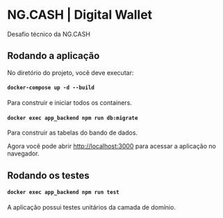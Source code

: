 # NG.CASH | Digital Wallet

Desafio técnico da NG.CASH

## Rodando a aplicação

No diretório do projeto, você deve executar:

#### `docker-compose up -d --build`

Para construir e iniciar todos os containers.

#### `docker exec app_backend npm run db:migrate`

Para construir as tabelas do bando de dados.

Agora você pode abrir [http://localhost:3000](http://localhost:3000) para acessar a aplicação no navegador.

## Rodando os testes

#### `docker exec app_backend npm run test`

A aplicação possui testes unitários da camada de domínio.
